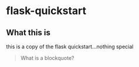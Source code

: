 # flask-quickstart
## What this is
this is a copy of the flask quickstart...nothing special
> What is a blockquote?
